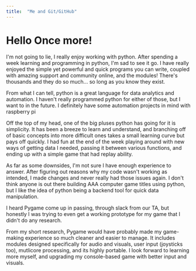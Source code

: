 ```yaml
---
title:  "Me and Git/GitHub"
---
```


# Hello Once more!

I'm not going to lie, I really enjoy working with python. After spending a week learning and programming in python, I'm sad to see it go. I have really enjoyed the simple yet powerful and quick programs you can write, coupled with amazing support and community online, and the modules! There's thousands and they do so much... so long as you know they exist. 

From what I can tell, python is a great language for data analytics and automation. I haven't really programmed python for either of those, but I want to in the future. I definitely have some automation projects in mind with raspberry pi

Off the top of my head, one of the big pluses python has going for it is simplicity. It has been a breeze to learn and understand, and branching off of basic concepts into more difficult ones takes a small learning curve but pays off quickly. I had fun at the end of the week playing around with new ways of getting data I needed, passing it between various functions, and ending up with a simple game that had replay ability.

As far as some downsides, I'm not sure I have enough experience to answer. After figuring out reasons why my code wasn't working as intended, I made changes and never really had those issues again. I don't think anyone is out there building AAA computer game titles using python, but I like the idea of python being a backend tool for quick data manipulation. 

I heard Pygame come up in passing, through slack from our TA, but honestly I was trying to even get a working prototype for my game that I didn't do any research.

From my short research, Pygame would have probably made my game-making experience so much cleaner and easier to manage. It includes modules designed specifically for audio and visuals, user input (joysticks too), mutlicore processing, and its highly portable. I look forward to learning more myself, and upgrading my console-based game with better input and visuals.